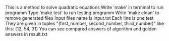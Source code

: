 This is a method to solve quadratic equations
Write 'make' in terminal to run programm
Type 'make test' to run testing programm
Write 'make clean' to remove generated files
Input files name is input.txt 
Each line is one test 
They are given in tuples "(first_number, second_number, third_number)"
like this:
(12, 54, 31)
You can see compared answers of algorithm and golden answers in result.txt
